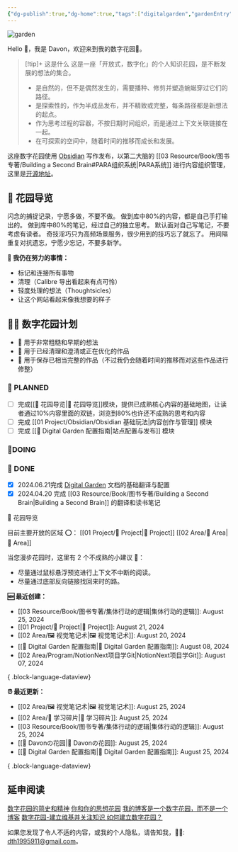 ```yaml
---
{"dg-publish":true,"dg-home":true,"tags":["digitalgarden","gardenEntry"],"permalink":"/davon/","dgPassFrontmatter":true}
---
```


![garden](https://wp.technologyreview.com/wp-content/uploads/2020/08/digital-garden_web.jpg)

Hello 👋，我是 Davon，欢迎来到我的数字花园🌱。

>[!tip]+ 这是什么
>这是一座「开放式，数字化」的个人知识花园，是不断发展的想法的集合。
>- 是自然的，但不是偶然发生的，需要播种、修剪并塑造蜿蜒穿过它们的路径。
>- 是探索性的，作为半成品发布，并不精致或完整，每条路径都是新想法的起点。
>- 作为思考过程的容器，不按日期时间组织，而是通过上下文关联链接在一起。
>- 在可探索的空间中，随着时间的推移而成长和发展。

这座数字花园使用 [Obsidian](https://obsidian.md/) 写作发布，以第二大脑的 [[03 Resource/Book/图书专著/Building a Second Brain#PARA组织系统\|PARA系统]] 进行内容组织管理，这里是[开源地址](https://github.com/DavonOs/digitalgarden)。

## 🧭 花园导览

闪念的捕捉记录，宁愿多做，不要不做。
做到库中80%的内容，都是自己手打输出的。
做到库中80%的笔记，经过自己的独立思考。
默认面对自己写笔记，不要考虑有读者。
奇技淫巧只为高频场景服务，很少用到的技巧忘了就忘了。
用间隔重复对抗遗忘，宁愿少忘记，不要多新学。

**🧠 我仍在努力的事情：**
- 标记和连接所有事物
- 清理（Calibre 导出看起来有点可怜）
- 轻度处理的想法（Thoughtsicles）
- 让这个网站看起来像我想要的样子

## 👩‍🌾 数字花园计划

- 🌱 用于非常粗糙和早期的想法
- 🌿 用于已经清理和澄清或正在优化的作品
- 🌳 用于保存已相当完整的作品（不过我仍会随着时间的推移而对这些作品进行修整）

### 🌱 PLANNED

- [ ] 完成[[🧭 花园导览\|🧭 花园导览]]模块，提供已成熟核心内容的基础地图，让读者通过10%内容里面的双链，浏览到80%也许还不成熟的思考和内容
- [ ] 完成 [[01 Project/Obsidian/Obsidian 基础玩法\|内容创作与管理]] 模块
- [ ] 完成 [[🔧 Digital Garden 配置指南\|站点配置与发布]] 模块

### 🌿DOING 



### 🌳 DONE

- [x] 2024.06.21完成 [Digital Garden](https://dg-docs.ole.dev/) 文档的基础翻译与配置
- [x] 2024.04.20 完成 [[03 Resource/Book/图书专著/Building a Second Brain\|Building a Second Brain]] 的翻译和读书笔记

🧭 花园导览

目前主要开放的区域 ⭕：
[[01 Project/🎯 Project\|🎯 Project]]
[[02 Area/📌 Area\|📌 Area]]





当您漫步花园时，这里有 2 个不成熟的小建议 💁：

- 尽量通过鼠标悬浮预览进行上下文不中断的阅读。
- 尽量通过底部反向链接找回来时的路。

**🆕 最近创建：**
- [[03 Resource/Book/图书专著/集体行动的逻辑\|集体行动的逻辑]]: August 25, 2024
- [[01 Project/🎯 Project\|🎯 Project]]: August 21, 2024
- [[02 Area/🖼️ 视觉笔记术\|🖼️ 视觉笔记术]]: August 20, 2024
- [[🔧 Digital Garden 配置指南\|🔧 Digital Garden 配置指南]]: August 08, 2024
- [[02 Area/Program/NotionNext项目学Git\|NotionNext项目学Git]]: August 07, 2024

{ .block-language-dataview}

**⏰ 最近更新：**
- [[02 Area/🖼️ 视觉笔记术\|🖼️ 视觉笔记术]]: August 25, 2024
- [[02 Area/🧩 学习碎片\|🧩 学习碎片]]: August 25, 2024
- [[03 Resource/Book/图书专著/集体行动的逻辑\|集体行动的逻辑]]: August 25, 2024
- [[🌱 Davonの花园\|🌱 Davonの花园]]: August 25, 2024
- [[🔧 Digital Garden 配置指南\|🔧 Digital Garden 配置指南]]: August 25, 2024

{ .block-language-dataview}

## 延申阅读

[数字花园的简史和精神](https://maggieappleton.com/garden-history)
[你和你的思想花园](https://nesslabs.com/mind-garden)
[我的博客是一个数字花园，而不是一个博客](https://joelhooks.com/digital-garden)
[数字花园-建立维基并关注知识 ](https://tomcritchlow.com/blogchains/digital-gardens/)
[如何建立数字花园？](https://flowus.cn/widgetstore/share/142a8152-e175-49a4-8208-8d628aafd8c7)

如果您发现了令人不适的内容，或我的个人隐私，请告知我，🦀🦀: dth1995911@gmail.com。